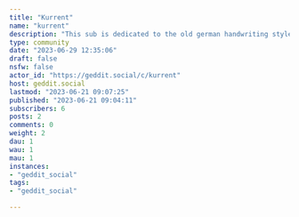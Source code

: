 ```yaml
---
title: "Kurrent" 
name: "kurrent"
description: "This sub is dedicated to the old german handwriting styles Deutsche Kurrent and Sütterlin and is supposed to be the place to get support regarding transcription and translation of historical texts, whether they are birth records, letters or documents.Also, feel free to discuss the scientific aspects or AI based deciphering approaches."
type: community
date: "2023-06-29 12:35:06"
draft: false
nsfw: false
actor_id: "https://geddit.social/c/kurrent"
host: geddit.social
lastmod: "2023-06-21 09:07:25"
published: "2023-06-21 09:04:11"
subscribers: 6
posts: 2
comments: 0
weight: 2
dau: 1
wau: 1
mau: 1
instances:
- "geddit_social"
tags: 
- "geddit_social"

---
```

